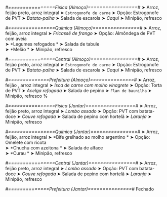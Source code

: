 
*#================Física (Almoço)=================#*
➤ Arroz, feijão preto, arroz integral
➤ `Estrogonofe de carne`
➤ Opção: Estrogonofe de PVT
➤ *Batata-palha*
➤ Salada de escarola
➤ *Caqui*
➤ Minipão, refresco

*#================Química (Almoço)================#*
➤ Arroz, feijão, arroz integral
➤ *Fricassê de frango*
➤ Opção: Almôndega de PVT com aveia  
➤ *Legumes refogados *
➤ Salada de tabule  
➤ *Melão  *
➤ Minipão, refresco

*#================Central (Almoço)================#*
➤ Arroz, feijão preto, arroz integral
➤ `Estrogonofe de carne`
➤ Opção: Estrogonofe de PVT
➤ *Batata-palha*
➤ Salada de escarola
➤ *Caqui*
➤ Minipão, refresco

*#==============Prefeitura (Almoço)===============#*
➤ Arroz, feijão , arroz integral
➤ *Isca de carne com molho vinagrete*
➤ Opção: Torta de PVT 
➤ *Acelga refogada*
➤ Salada de pepino
➤ `Flan de baunilha`
➤ Minipão, refresco
%

*#================Física (Jantar)=================#*
➤ Arroz, feijão preto, arroz integral
➤ *Lombo assado*
➤ Opção: PVT com batata-doce
➤ *Couve refogada*
➤ Salada de pepino com hortelã
➤ *Laranja*
➤ Minipão, refresco

*#================Química (Jantar)================#*
➤ Arroz, feijão, arroz integral
➤ *Bife grelhado ao molho argentino *
➤ Opção: Omelete com ricota   
➤ *Chuchu com azeitona *
➤ Salada de alface       
➤ *Curau   *
➤ Minipão, refresco

*#================Central (Jantar)================#*
➤ Arroz, feijão preto, arroz integral
➤ *Lombo assado*
➤ Opção: PVT com batata-doce
➤ *Couve refogada*
➤ Salada de pepino com hortelã
➤ *Laranja*
➤ Minipão, refresco

*#==============Prefeitura (Jantar)===============#*
Fechado
